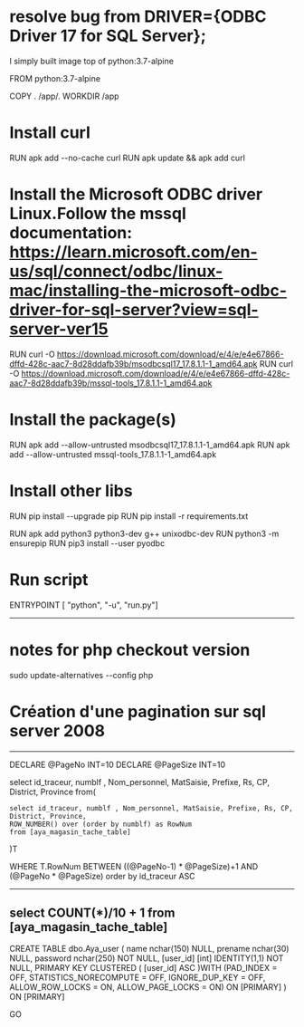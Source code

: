 # resolve bug from  DRIVER={ODBC Driver 17 for SQL Server};

[url]: https://stackoverflow.com/questions/44527452/cant-open-lib-odbc-driver-13-for-sql-server-sym-linking-issue

I simply built image top of python:3.7-alpine

FROM python:3.7-alpine

COPY . /app/.
WORKDIR /app

# Install curl
RUN apk add --no-cache curl
RUN apk update && apk add curl

# Install the Microsoft ODBC driver Linux.Follow the mssql documentation: https://learn.microsoft.com/en-us/sql/connect/odbc/linux-mac/installing-the-microsoft-odbc-driver-for-sql-server?view=sql-server-ver15
RUN curl -O https://download.microsoft.com/download/e/4/e/e4e67866-dffd-428c-aac7-8d28ddafb39b/msodbcsql17_17.8.1.1-1_amd64.apk
RUN curl -O https://download.microsoft.com/download/e/4/e/e4e67866-dffd-428c-aac7-8d28ddafb39b/mssql-tools_17.8.1.1-1_amd64.apk

# Install the package(s)
RUN apk add --allow-untrusted msodbcsql17_17.8.1.1-1_amd64.apk
RUN apk add --allow-untrusted mssql-tools_17.8.1.1-1_amd64.apk

# Install other libs
RUN pip install --upgrade pip
RUN pip install -r requirements.txt

RUN apk add python3 python3-dev g++ unixodbc-dev
RUN python3 -m ensurepip
RUN pip3 install --user pyodbc

# Run script
ENTRYPOINT [ "python", "-u", "run.py"]

-------------------------------------------------------------------------------------------------------------------
# notes for php checkout version
sudo update-alternatives --config php

# Création d'une pagination sur sql server 2008
-------------------------------------------------------------------------------
DECLARE @PageNo  INT=10
DECLARE @PageSize INT=10

select  id_traceur, numblf , Nom_personnel, MatSaisie, Prefixe, Rs, CP, District, Province
from(

	select id_traceur, numblf , Nom_personnel, MatSaisie, Prefixe, Rs, CP, District, Province,
	ROW_NUMBER() over (order by numblf) as RowNum
	from [aya_magasin_tache_table]
)T 

WHERE T.RowNum BETWEEN ((@PageNo-1) * @PageSize)+1 AND (@PageNo * @PageSize) order by id_traceur ASC

-------------------------------------------------------------------------------
select COUNT(*)/10 + 1
from [aya_magasin_tache_table]
-------------------------------------------------------------------------------


CREATE TABLE dbo.Aya_user
	(
	name nchar(150) NULL,
	prename nchar(30) NULL,
	password nchar(250) NOT NULL,
	[user_id] [int] IDENTITY(1,1) NOT NULL,
	PRIMARY KEY CLUSTERED 
		(
			[user_id] ASC
		)WITH (PAD_INDEX  = OFF, STATISTICS_NORECOMPUTE  = OFF, IGNORE_DUP_KEY =  OFF, ALLOW_ROW_LOCKS  = ON, ALLOW_PAGE_LOCKS  = ON) ON [PRIMARY]
		) ON [PRIMARY]
	
GO


